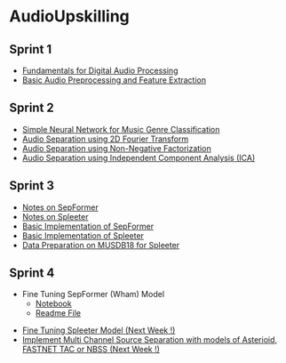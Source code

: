 # AudioUpskilling
## Sprint 1
* <a href = "https://github.com/fuseMuskan/audioUpskilling/blob/audio/sprint_one/preprocessing/NOTES.md">Fundamentals for Digital Audio Processing</a>
* <a href = "https://github.com/fuseMuskan/audioUpskilling/blob/audio/sprint_one/preprocessing/audio_preprocessing.ipynb">Basic Audio Preprocessing and Feature Extraction</a> 

## Sprint 2
* <a href = "https://github.com/fuseMuskan/audioUpskilling/blob/main/music_classification/notebooks/music_genre_classification.ipynb">Simple Neural Network for Music Genre Classification</a>
* <a href = "https://github.com/fuseMuskan/audioUpskilling/blob/main/audio_seperation/audio_seperation_using_2d_fourier_transform.ipynb">Audio Separation using 2D Fourier Transform</a>
* <a href = "https://github.com/fuseMuskan/audioUpskilling/blob/main/audio_seperation/audio_seperation_using_nmf.ipynb">Audio Separation using Non-Negative Factorization</a>
* <a href = "https://github.com/fuseMuskan/audioUpskilling/blob/main/audio_seperation/independent_component_analysis.ipynb">Audio Separation using Independent Component Analysis (ICA)</a>


## Sprint 3
* <a href = "https://github.com/fuseMuskan/audioUpskilling/blob/main/source_separation/SepFormer.md"> Notes on SepFormer </a>
* <a href = "https://github.com/fuseMuskan/audioUpskilling/blob/main/source_separation/Spleeter.md">Notes on Spleeter</a>
* <a href = "https://github.com/fuseMuskan/audioUpskilling/blob/main/source_separation/SourceSeparation.ipynb">Basic Implementation of SepFormer </a>
* <a href = "https://github.com/fuseMuskan/audioUpskilling/blob/main/source_separation/source_separation_using_spleeter.ipynb">Basic Implementation of Spleeter </a>
* <a href = "https://github.com/fuseMuskan/audioUpskilling/blob/main/data_preparation/musdb_data_prep.ipynb">Data Preparation on MUSDB18 for Spleeter</a>

## Sprint 4
- Fine Tuning SepFormer (Wham) Model
  - <a href = "https://github.com/fuseMuskan/audioUpskilling/blob/main/fine_tuning/sepformer_wham.ipynb">Notebook </a>
  - <a href = "https://github.com/fuseMuskan/audioUpskilling/blob/main/fine_tuning/SepFormer_training.md"> Readme File </a>
* <a href = "">Fine Tuning Spleeter Model (Next Week !)</a>
* <a href = "">Implement Multi Channel Source Separation with models of Asterioid, FASTNET TAC or NBSS (Next Week !)</a>

